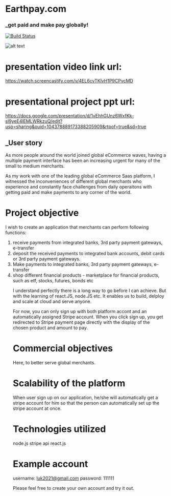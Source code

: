# Earthpay.com
### _get paid and make pay globally!

[![Build Status](https://travis-ci.org/joemccann/dillinger.svg?branch=master)](https://travis-ci.org/joemccann/dillinger)

![alt text](https://drive.google.com/file/d/1NiwB5J20DTiQZEkrG7HVafCNozAjo9zR/view?usp=sharing)

# presentation video link url:
https://watch.screencastify.com/v/4EL6cvTKlvH1P9CPvcMD

# presentational project ppt url:
https://docs.google.com/presentation/d/1vEhhGUnz6WxfKk-sl9yeE4lEMLWRkzuQ/edit?usp=sharing&ouid=104378889173388205909&rtpof=true&sd=true

## _User story
<p>As more people around the world joined global eCommerce waves, having a multiple payment interface has been an increasing urgent for many of the small to medium merchants. 

As my work with one of the leading global eCommerce Saas platform, I witnessed the inconveniences of different global merchants who experience and constantly face challenges from daily operaitons with getting paid and make payments to any corner of the world. </p>

# Project objective
I wish to create an application that merchants can perform following functions:
<ol>
<li>receive payments from integrated banks, 3rd party payment gateways, e-transfer</li>
<li>deposit the received payments to integrated bank accounts, debit cards or 3rd party payment gateways.</li>
<li>Make payments to integrated banks, 3rd party payment gateways, e-transfer</li>
<li>shop different financial products - marketplace for financial products, such as etf, stocks, futures, bonds etc</li>

<p>I understand perfectly there is a long way to go before I can achieve. But with the learning of react.JS, node.JS etc. It enables us to build, delploy and scale at cloud and serve anyone. </p>

<p>For now, you can only sign up with both platform accont and an automatically assigned Stripe account. When you click sign up, you get redirected to Stripe payment page directly with the display of the chosen product and amount to pay.</p>


# Commercial objectives
Here, to better serve global merchants. 

# Scalability of the platform

When user sign up on our application, he/she will automatically get a stripe account for him so that the person can automatically set up the stripe account at once.

# Technologies utilized
node.js
stripe api
react.js


# Example account
username: luk2021@gmail.com
password: 111111

Please feel free to create your own account and try it out.

